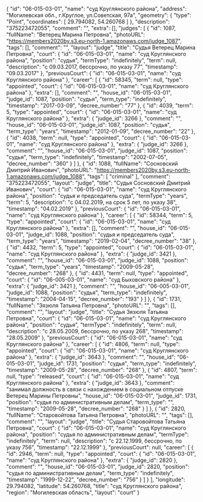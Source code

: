 {
    "id": "06-015-03-01",
    "name": "суд Круглянского района",
    "address": "Могилевская обл., г.Круглое, ул.Советская, 97а",
    "geometry": {
        "type": "Point",
        "coordinates": [
            29.794082,
            54.260768
        ]
    },
    "description": "375223472055",
    "comment": "",
    "extra": [],
    "judges": [
        {
            "id": 1087,
            "fullName": "Ветерец Марина Петровна",
            "photoURL": "https://members2020by.s3.eu-north-1.amazonaws.com/judge_1087",
            "tags": [],
            "comment": "",
            "layout": "judge",
            "title": "Судья Ветерец Марина Петровна",
            "court": {
                "id": "06-015-03-01",
                "name": "суд Круглянского района",
                "position": "судья",
                "termType": "indefinitely",
                "term": null,
                "description": "c 09.03.2017, бессрочно, по указу 77",
                "timestamp": "09.03.2017"
            },
            "previousCourt": {
                "id": "06-015-03-01",
                "name": "суд Круглянского района"
            },
            "career": [
                {
                    "id": 58345,
                    "term": null,
                    "type": "appointed",
                    "court": {
                        "id": "06-015-03-01",
                        "name": "суд Круглянского района"
                    },
                    "extra": [],
                    "comment": "",
                    "house_id": "06-015-03-01",
                    "judge_id": 1087,
                    "position": "судья",
                    "term_type": "indefinitely",
                    "timestamp": "2017-03-09",
                    "decree_number": "77"
                },
                {
                    "id": 4039,
                    "term": 5,
                    "type": "appointed",
                    "court": {
                        "id": "06-015-03-01",
                        "name": "суд Круглянского района"
                    },
                    "extra": {
                        "judge_id": 3266
                    },
                    "comment": "",
                    "house_id": "06-015-03-01",
                    "judge_id": 1087,
                    "position": "судья",
                    "term_type": "years",
                    "timestamp": "2012-01-09",
                    "decree_number": "22"
                },
                {
                    "id": 4038,
                    "term": null,
                    "type": "appointed",
                    "court": {
                        "id": "06-015-03-01",
                        "name": "суд Круглянского района"
                    },
                    "extra": {
                        "judge_id": 3266
                    },
                    "comment": "",
                    "house_id": "06-015-03-01",
                    "judge_id": 1087,
                    "position": "судья",
                    "term_type": "indefinitely",
                    "timestamp": "2002-07-05",
                    "decree_number": "360"
                }
            ]
        },
        {
            "id": 1088,
            "fullName": "Сосновский Дмитрий Иванович",
            "photoURL": "https://members2020by.s3.eu-north-1.amazonaws.com/judge_1088",
            "tags": [
                "criminal"
            ],
            "comment": "375223472055",
            "layout": "judge",
            "title": "Судья Сосновский Дмитрий Иванович",
            "court": {
                "id": "06-015-03-01",
                "name": "суд Круглянского района",
                "position": "судья и председатель суда",
                "termType": "years",
                "term": 5,
                "description": "c 04.02.2019, на срок 5 лет, по указу 38",
                "timestamp": "04.02.2019"
            },
            "previousCourt": {
                "id": "06-015-03-01",
                "name": "суд Круглянского района"
            },
            "career": [
                {
                    "id": 58344,
                    "term": 5,
                    "type": "appointed",
                    "court": {
                        "id": "06-015-03-01",
                        "name": "суд Круглянского района"
                    },
                    "extra": [],
                    "comment": "",
                    "house_id": "06-015-03-01",
                    "judge_id": 1088,
                    "position": "судья и председатель суда",
                    "term_type": "years",
                    "timestamp": "2019-02-04",
                    "decree_number": "38"
                },
                {
                    "id": 4432,
                    "term": 5,
                    "type": "appointed",
                    "court": {
                        "id": "06-015-03-01",
                        "name": "суд Круглянского района"
                    },
                    "extra": {
                        "judge_id": 3421
                    },
                    "comment": "",
                    "house_id": "06-015-03-01",
                    "judge_id": 1088,
                    "position": "судья",
                    "term_type": "years",
                    "timestamp": "2009-05-28",
                    "decree_number": "268"
                },
                {
                    "id": 4431,
                    "term": null,
                    "type": "appointed",
                    "court": {
                        "id": "06-005-03-01",
                        "name": "суд Быховского района"
                    },
                    "extra": {
                        "judge_id": 3421
                    },
                    "comment": "",
                    "house_id": "06-005-03-01",
                    "judge_id": 1088,
                    "position": "судья",
                    "term_type": "indefinitely",
                    "timestamp": "2004-04-15",
                    "decree_number": "193"
                }
            ]
        },
        {
            "id": 1731,
            "fullName": "Зязюля Татьяна Петровна",
            "photoURL": "",
            "tags": [],
            "comment": "",
            "layout": "judge",
            "title": "Судья Зязюля Татьяна Петровна",
            "court": {
                "id": "06-015-03-01",
                "name": "суд Круглянского района",
                "position": "судья",
                "termType": "indefinitely",
                "term": null,
                "description": "c 28.05.2009, бессрочно, по указу 268",
                "timestamp": "28.05.2009"
            },
            "previousCourt": {
                "id": "06-015-03-01",
                "name": "суд Круглянского района"
            },
            "career": [
                {
                    "id": 4806,
                    "term": null,
                    "type": "appointed",
                    "court": {
                        "id": "06-015-03-01",
                        "name": "суд Круглянского района"
                    },
                    "extra": {
                        "judge_id": 3643
                    },
                    "comment": "",
                    "house_id": "06-015-03-01",
                    "judge_id": 1731,
                    "position": "судья",
                    "term_type": "indefinitely",
                    "timestamp": "2009-05-28",
                    "decree_number": "268"
                },
                {
                    "id": 4807,
                    "term": null,
                    "type": "released",
                    "court": {
                        "id": "06-015-03-01",
                        "name": "суд Круглянского района"
                    },
                    "extra": {
                        "judge_id": 3643
                    },
                    "comment": "занимал должность в связи с нахождением в социальном отпуске Ветерец Марины Петровны",
                    "house_id": "06-015-03-01",
                    "judge_id": 1731,
                    "position": "судья по административным делам",
                    "term_type": "",
                    "timestamp": "2009-05-28",
                    "decree_number": "268"
                }
            ]
        },
        {
            "id": 2820,
            "fullName": "Старовойтова Татьяна Петровна",
            "photoURL": "",
            "tags": [],
            "comment": "",
            "layout": "judge",
            "title": "Судья Старовойтова Татьяна Петровна",
            "court": {
                "id": "06-015-03-01",
                "name": "суд Круглянского района",
                "position": "судья по административным делам",
                "termType": "indefinitely",
                "term": null,
                "description": "c 22.12.1999, бессрочно, по указу 756",
                "timestamp": "22.12.1999"
            },
            "previousCourt": null,
            "career": [
                {
                    "id": 2946,
                    "term": null,
                    "type": "appointed",
                    "court": {
                        "id": "06-015-03-01",
                        "name": "суд Круглянского района"
                    },
                    "extra": {
                        "judge_id": 2820
                    },
                    "comment": "",
                    "house_id": "06-015-03-01",
                    "judge_id": 2820,
                    "position": "судья по административным делам",
                    "term_type": "indefinitely",
                    "timestamp": "1999-12-22",
                    "decree_number": "756"
                }
            ]
        }
    ],
    "longitude": 29.794082,
    "latitude": 54.260768,
    "title": "суд Круглянского района",
    "region": "Могилевская область",
    "layout": "court"
}